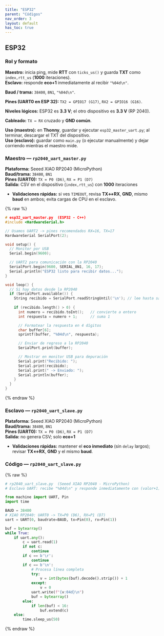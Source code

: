 ```yaml
---
title: "ESP32"
parent: "Códigos"
nav_order: 3
layout: default
has_toc: true
---
```


## ESP32
### Rol y formato

**Maestro:** inicia ping, mide **RTT** con `ticks_us()` y guarda **TXT** como `index,rtt_us` (**1000** iteraciones).  
**Esclavo:** responde **eco+1** inmediatamente al recibir `"%04d\n"`.  

**Baud / trama:** `38400`, `8N1`, `"%04d\n"`.  

**Pines (UART0 en ESP 32):** `TX2 = GPIO17 (G17)`, `RX2 = GPIO16 (G16)`.  

**Niveles lógicos:** ESP32 es **3.3 V**; el otro dispositivo es **3.3 V** (RP 2040).  

**Cableado:** `TX ↔ RX` cruzado y **GND común**.  

**Uso (maestro):** en **Thonny**, guardar y ejecutar `esp32_master_uart.py`; al terminar, descargar el TXT del dispositivo.  
**Uso (esclavo):** guardar como `main.py` (o ejecutar manualmente) y dejar corriendo mientras el maestro mide.

### Maestro — `rp2040_uart_master.py`
**Plataforma:** Seeed XIAO RP2040 (MicroPython)  
**Baud/trama:** `38400`, `8N1`  
**Pines (UART0):** `TX = P0 (D6)`, `RX = P1 (D7)`  
**Salida:** CSV en el dispositivo (`index,rtt_us`) con **1000** iteraciones
- **Validaciones rápidas:** si ves `TIMEOUT`, revisa **TX↔RX**, **GND**, mismo **baud** en ambos; evita cargas de CPU en el esclavo.

{% raw %}
~~~c++
# esp32_uart_master.py  (ESP32 - C++)
#include <HardwareSerial.h>

// Usamos UART2 -> pines recomendados RX=16, TX=17
HardwareSerial SerialPort(2); 

void setup() {
  // Monitor por USB
  Serial.begin(9600);

  // UART2 para comunicación con la RP2040
  SerialPort.begin(9600, SERIAL_8N1, 16, 17);  
  Serial.println("ESP32 listo para recibir datos...");
}

void loop() {
  // Si hay datos desde la RP2040
  if (SerialPort.available()) {
    String recibido = SerialPort.readStringUntil('\n'); // lee hasta salto de línea
    
    if (recibido.length() > 0) {
      int numero = recibido.toInt();   // convierte a entero
      int respuesta = numero + 1;      // suma 1

      // Formatear la respuesta en 4 dígitos
      char buffer[6];
      sprintf(buffer, "%04d\n", respuesta);

      // Enviar de regreso a la RP2040
      SerialPort.print(buffer);

      // Mostrar en monitor USB para depuración
      Serial.print("Recibido: ");
      Serial.print(recibido);
      Serial.print(" -> Enviado: ");
      Serial.println(buffer);
    }
  }
}

~~~
{% endraw %}

### Esclavo — `rp2040_uart_slave.py`
**Plataforma:** Seeed XIAO RP2040 (MicroPython)  
**Baud/trama:** `38400`, `8N1`  
**Pines (UART0):** `TX = P0 (D6)`, `RX = P1 (D7)`  
**Salida:** no genera CSV; solo **eco+1**
- **Validaciones rápidas:** mantener el **eco inmediato** (sin `delay` largos); revisar **TX↔RX**, **GND** y el mismo **baud**.

### Código — `rp2040_uart_slave.py`

{% raw %}
~~~python
# rp2040_uart_slave.py  (Seeed XIAO RP2040 - MicroPython)
# Esclavo UART: recibe "%04d\n" y responde inmediatamente con (valor+1) en el mismo formato.

from machine import UART, Pin
import time

BAUD = 38400
# XIAO RP2040: UART0 -> TX=P0 (D6), RX=P1 (D7)
uart = UART(0, baudrate=BAUD, tx=Pin(0), rx=Pin(1))

buf = bytearray()
while True:
    if uart.any():
        c = uart.read(1)
        if not c:
            continue
        if c == b'\r':
            continue
        if c == b'\n':
            # Procesa línea completa
            try:
                v = int(bytes(buf).decode().strip()) + 1
            except:
                v = 0
            uart.write(f"{v:04d}\n")
            buf = bytearray()
        else:
            if len(buf) < 16:
                buf.extend(c)
    else:
        time.sleep_us(50)
~~~
{% endraw %}
